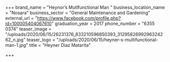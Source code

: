 +++
brand_name = "Heynor’s Mutlfunctional Man "
business_location_name = "Nosara"
business_sector = "General Maintenance and Gardening"
external_url = "https://www.facebook.com/profile.php?id=100005404067610"
graduation_year = 2017
phone_number = "6355 0374"
teaser_image = "/uploads/2020/06/15/26231376_833210596850393_3129582699296324262_n.jpg"
teaser_logo = "/uploads/2020/06/15/heyner-s-multifunctional-man-1.jpg"
title = "Heyner Diaz Matarita"

+++
